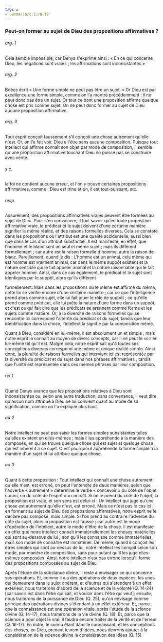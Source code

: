 ```yaml
---
tags : 
- Summa/Ia/q.13/a.12
---
```


### Peut-on former au sujet de Dieu des propositions affirmatives ?

###### arg. 1
Cela semble impossible, car Denys s'exprime ainsi : « En ce qui concerne Dieu, les négations sont vraies ; les affirmations sont inconsistantes.» 

###### arg. 2
Boèce écrit « Une forme simple ne peut pas être un sujet. » Or Dieu est par excellence une forme simple, comme on l'a montré précédemment : il ne peut donc pas être un sujet. Or tout ce dont une proposition affirme quelque chose est pris comme sujet. On ne peut donc former au sujet de Dieu aucune proposition affirmative. 

###### arg. 3
Tout esprit conçoit faussement s'il conçoit une chose autrement qu'elle n'est. Or, on l'a fait voir, Dieu a l'être sans aucune composition. Puisque tout intellect qui affirme connaît son objet par mode de composition, il semble qu'une proposition affirmative touchant Dieu ne puisse pas se construire avec vérité. 

###### s.c.
la foi ne contient aucune erreur, et l'on y trouve certaines propositions affirmatives, comme : Dieu est trine et un, il est tout-puissant, etc. 

###### resp.
Assurément, des propositions affirmatives vraies peuvent être formées au sujet de Dieu. Pour s'en convaincre, il faut savoir qu'en toute proposition affirmative vraie, le prédicat et le sujet doivent d'une certaine manière signifier la même réalité, et des raisons formelles diverses. Cela se constate dans les propositions où l'attribut est une qualité accidentelle, aussi bien que dans le cas d'un attribut substantiel. Il est manifeste, en effet, que l'homme et le blanc sont un seul et même sujet ; mais ils diffèrent formellement ; car autre est la raison formelle d'homme, autre la raison de blanc. Pareillement, quand je dis : L'homme est un animal, cela même qui est homme est vraiment animal, car dans le même suppôt existent et la nature sensible qui le fait appeler animal et la nature raisonnable qui le fait appeler homme. Ainsi, dans ce cas également, le prédicat et le sujet sont identiques par le suppôt, alors qu'ils diffèrent 

formellement. Mais dans les propositions où le même est affirmé du même, cette loi se vérifie encore d'une certaine manière ; car ce que l'intelligence prend alors comme sujet, elle lui fait jouer le rôle de suppôt ; ce qu'elle prend comme prédicat, elle lui prête la nature d'une forme dans un suppôt, et c'est ce qui fait dire que les prédicats se prennent comme forme et les sujets comme matière. Or, à la diversité de raisons formelles qui se rencontre ici correspond l'altérité du prédicat et du sujet, tandis que leur identification dans la chose, l'intellect la signifie par la composition même. 

Quant à Dieu, considéré en lui-même, il est absolument un et simple ; mais notre esprit le connaît au moyen de divers concepts, car il ne peut le voir en lui-même tel qu'il est. Malgré cela, notre esprit sait qu'à toutes ses conceptions diverses correspond une même et unique réalité simple. Ainsi donc, la pluralité de raisons formelles qui intervient ici est représentée par la diversité du prédicat et du sujet dans nos phrases affirmatives ; tandis que l'unité est représentée dans ces mêmes phrases par leur composition. 

###### ad 1
Quand Denys avance que les propositions relatives à Dieu sont inconsistantes ou, selon une autre traduction, sans convenance, il veut dire qu'aucun nom attribué à Dieu ne lui convient quant au mode de sa signification, comme on l'a expliqué plus haut. 

###### ad 2
Notre intellect ne peut pas saisir les formes simples subsistantes telles qu'elles existent en elles-mêmes ; mais il les appréhende à la manière des composés, en qui se trouve quelque chose qui est sujet et quelque chose qui est inhérent à ce sujet. C'est pourquoi il appréhende la forme simple à la manière d'un sujet et lui attribue quelque chose. 

###### ad 3
Quant à cette proposition : Tout intellect qui connaît une chose autrement qu'elle n'est, est erroné, on peut l'entendre de deux manières, selon que l'adverbe « autrement » détermine le verbe « concevoir » du côté de l'objet connu, ou du côté de l'esprit qui connaît. Si on le prend du côté de l'objet, la proposition est vraie, et son sens est celui-ci : Un intellect qui juge qu'une chose est autrement qu'elle n'est, est erroné. Mais ce n'est pas le cas ici ; en formant au sujet de Dieu des propositions affirmatives, notre esprit ne le déclare pas composé, mais simple. Si l'on prend au contraire l'adverbe du côté du sujet, alors la proposition est fausse ; car autre est le mode d'opération de l'intellect, autre le mode d'être de la chose. Il est manifeste en effet que notre intellect connaît immatériellement les choses matérielles qui sont au-dessous de lui ; non qu'il les connaisse comme immatérielles, mais son mode de connaître est immatériel. De même, quand il conçoit les êtres simples qui sont au-dessus de lui, notre intellect les conçoit selon son mode, par manière de composition, sans pour autant qu'il les juge elles-mêmes composées. Ainsi, notre intellect n'est pas erroné lorsqu'il forme des propositions composées au sujet de Dieu. 

Après l'étude de la substance divine, il reste à envisager ce qui concerne ses opérations. Et, comme il y a des opérations de deux espèces, les unes qui demeurent dans le sujet opérant, et d'autres qui s'étendent à un effet extérieur, nous traiterons d'abord de la science et de la volonté (Q. 14-24) [car savoir est dans l'être qui sait, et vouloir dans l'être qui veut]; ensuite, nous traiterons de la puissance de Dieu (Q. 25), qu'on envisage comme principe des opérations divines s'étendant à un effet extérieur. Et, parce que la connaissance est une opération vitale, après l'étude de la science divine (Q. 14-17), nous traiterons de la vie divine (Q. 18). Et, parce que la science a pour objet le vrai, il faudra encore traiter de la vérité et de l'erreur (Q. 16-17). En outre, le connu étant dans le connaissant, et les conceptions des choses, en Dieu, prenant le nom d'idées, nous devrons ajouter à la considération de la science divine la considération des Idées (Q. 15). 






